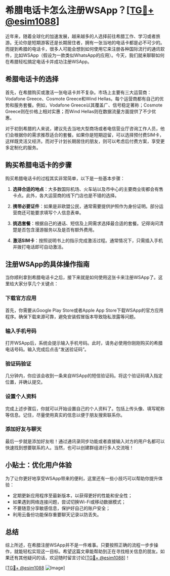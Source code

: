 # 希腊电话卡怎么注册WSApp？[[TG💪+ @esim1088](https://t.me/s/esim1088)]

近年来，随着全球化的加速发展，越来越多的人选择前往希腊工作、学习或者旅游。无论你是短期游客还是长期居住者，拥有一张当地的电话卡都是必不可少的。而提到希腊的电话卡，很多人可能会想到如何使用它来注册各种国际流行的通讯软件，比如WSApp（假设为一款类似WhatsApp的应用）。今天，我们就来聊聊如何在希腊轻松搞定电话卡并成功注册WSApp。

## 希腊电话卡的选择

首先，在希腊购买或激活一张电话卡并不复杂。市场上主要有三大运营商：Vodafone Greece、Cosmote Greece和Wind Hellas。每个运营商都有自己的优势和服务套餐。例如，Vodafone Greece以其覆盖广、信号稳定著称；Cosmote Greece则在价格上相对实惠；而Wind Hellas则在数据流量方面提供了不少优惠。

对于初到希腊的人来说，建议先去当地大型商场或者电信营业厅咨询工作人员，他们会根据你的需求推荐适合的套餐。如果你是短期逗留，可以选择预付费SIM卡，这样既灵活又经济。而对于计划长期居住的朋友，则可以考虑后付费方案，享受更多定制化的服务。

## 购买希腊电话卡的步骤

购买希腊电话卡的过程其实非常简单，以下是一些基本步骤：

1. **选择合适的地点**：大多数国际机场、火车站以及市中心的主要商业街都会有售卡点。此外，各大运营商的线下门店也是不错的选择。
   
2. **携带必要证件**：如果是非欧盟公民，通常需要提供护照作为身份证明。部分运营商还可能要求填写个人信息表单。

3. **挑选套餐**：根据自己的通话、短信及上网需求选择最合适的套餐。记得询问清楚是否包含漫游服务以及是否有额外费用。

4. **激活SIM卡**：按照说明书上的指示完成激活过程。通常情况下，只需插入手机并拨打电话即可自动激活。

## 注册WSApp的具体操作指南

当你顺利拿到希腊电话卡之后，接下来就是如何使用这张卡来注册WSApp了。这里给大家分享几个关键点：

### 下载官方应用

首先，你需要从Google Play Store或者Apple App Store下载WSApp的官方应用程序。确保下载来源可靠，避免安装假冒版本导致隐私泄露等问题。

### 输入手机号码

打开WSApp后，系统会提示输入手机号码。此时，请务必使用你刚刚购买的希腊电话号码。输入完成后点击“发送验证码”。

### 验证码验证

几分钟内，你应该会收到一条来自WSApp的短信验证码。将这个验证码填入指定位置，并确认提交。

### 设置个人资料

完成上述步骤后，你就可以开始设置自己的个人资料了。包括上传头像、填写昵称等信息。记住，尽量使用真实的信息以便于朋友搜索联系你。

### 添加好友与聊天

最后一步就是添加好友啦！通过通讯录同步功能或者直接输入对方的用户名都可以快速找到想要联系的人。当然，也可以创建群组进行多人交流哦！

## 小贴士：优化用户体验

为了让你更好地享受WSApp带来的便利，这里还有一些小技巧可以帮助你提升体验：

- 定期更新应用程序至最新版本，以获得更好的性能和安全性；
- 如果遇到网络连接问题，尝试切换Wi-Fi或移动数据模式；
- 不要随意分享敏感信息，保护好自己的账户安全；
- 利用云备份功能保存重要聊天记录以防丢失。

## 总结

综上所述，在希腊注册WSApp并不是一件难事。只要按照正确的流程一步步操作，就能轻松实现这一目标。希望这篇文章能帮助到正在寻找相关信息的朋友。如果还有其他疑问的话，欢迎随时留言讨论[[TG💪+ @esim1088](https://t.me/s/esim1088)]！

[[TG💪+ @esim1088](https://t.me/s/esim1088) ![Image](https://i.postimg.cc/4NQfJmqS/Snipaste-2025-05-13-00-14-12.png)]